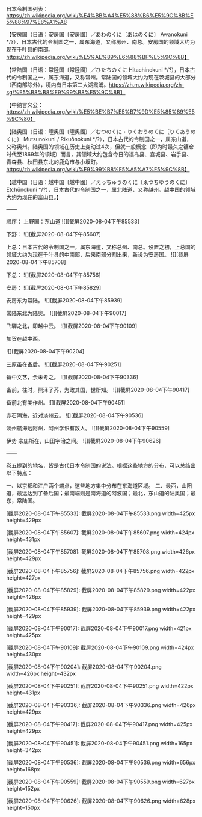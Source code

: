 日本令制国列表：https://zh.wikipedia.org/wiki/%E4%BB%A4%E5%88%B6%E5%9C%8B%E5%88%97%E8%A1%A8


【安房国（日语：安房国〔安房國〕／あわのくに〔あはのくに〕 Awanokuni */?），日本古代的令制国之一，属东海道，又称房州、南总。安房国的领域大约为现在千叶县的南部。https://zh.wikipedia.org/wiki/%E5%AE%89%E6%88%BF%E5%9C%8B】

【常陆国（日语：常陸国〔常陸國〕／ひたちのくに Hitachinokuni */?），日本古代的令制国之一，属东海道，又称常州。常陆国的领域大约为现在茨城县的大部分（西南部除外），境内有日本第二大湖霞浦。https://zh.m.wikipedia.org/zh-sg/%E5%B8%B8%E9%99%B8%E5%9C%8B】

【中纳言义公：https://zh.wikipedia.org/wiki/%E5%BE%B7%E5%B7%9D%E5%85%89%E5%9C%80】

【陆奥国（日语：陸奥国〔陸奧國〕／むつのくに・りくおうのくに〔りくあうのくに〕 Mutsunokuni / Rikuōnokuni */?），日本古代的令制国之一，属东山道，又称奥州。陆奥国的领域在历史上变动过4次，但就一般概念（即为时最久之镰仓时代至1869年的领域）而言，其领域大约包含今日的福岛县、宫城县、岩手县、青森县、秋田县东北的鹿角市与小坂町。https://zh.wikipedia.org/wiki/%E9%99%B8%E5%A5%A7%E5%9C%8B】

【越中国（日语：越中国〔越中國〕／えっちゅうのくに〔ゑつちゆうのくに〕 Etchūnokuni */?），日本古代的令制国之一，属北陆道，又称越州。越中国的领域大约为现在的富山县。】


——

顺序：
上野国：东山道
![][截屏2020-08-04下午85533]

下野：
![][截屏2020-08-04下午85607]

上总：日本古代的令制国之一，属东海道，又称总州、南总。设置之初，上总国的领域大约为现在千叶县的中南部，后来南部分割出来，新设为安房国。
![][截屏2020-08-04下午85708]

下总：
![][截屏2020-08-04下午85756]

安房：
![][截屏2020-08-04下午85829]

安房东为常陆。
![][截屏2020-08-04下午85939]

常陆东北为陆奥。
![][截屏2020-08-04下午90017]

飞驒之北，即越中云。
![][截屏2020-08-04下午90109]

加贺在越中西。

![][截屏2020-08-04下午90204]

三原虽在备后。
![][截屏2020-08-04下午90251]

备中文艺，余未考之。
![][截屏2020-08-04下午90336]

备前，往时，熊泽了芥，为政其国，世所知。
![][截屏2020-08-04下午90417]

备前北有美作州。![][截屏2020-08-04下午90451]

赤石隔海，近对淡州云。
![][截屏2020-08-04下午90536]

淡州航海远阿州，阿州学识有数人。
![][截屏2020-08-04下午90559]

伊势
宗庙所在，山田宇治之间。
![][截屏2020-08-04下午90626]

——

卷五提到的地名，皆是古代日本令制国的说法。根据这些地方的分布，可以总结出以下特点：

一、以京都和江户两个端点，这些地方集中分布在东海道区域。
二、最西，山阳道，最远达到了备后国；最南端则是南海道的阿波国；最北，东山道的陆奥国；最东，常陆国。

[截屏2020-08-04下午85533]: 截屏2020-08-04下午85533.png width=425px height=429px

[截屏2020-08-04下午85607]: 截屏2020-08-04下午85607.png width=424px height=431px

[截屏2020-08-04下午85708]: 截屏2020-08-04下午85708.png width=426px height=429px

[截屏2020-08-04下午85756]: 截屏2020-08-04下午85756.png width=422px height=427px

[截屏2020-08-04下午85829]: 截屏2020-08-04下午85829.png width=422px height=426px

[截屏2020-08-04下午85939]: 截屏2020-08-04下午85939.png width=422px height=429px

[截屏2020-08-04下午90017]: 截屏2020-08-04下午90017.png width=421px height=425px

[截屏2020-08-04下午90109]: 截屏2020-08-04下午90109.png width=424px height=430px

[截屏2020-08-04下午90204]: 截屏2020-08-04下午90204.png width=426px height=432px

[截屏2020-08-04下午90251]: 截屏2020-08-04下午90251.png width=422px height=431px

[截屏2020-08-04下午90336]: 截屏2020-08-04下午90336.png width=426px height=429px

[截屏2020-08-04下午90417]: 截屏2020-08-04下午90417.png width=425px height=429px

[截屏2020-08-04下午90451]: 截屏2020-08-04下午90451.png width=165px height=342px

[截屏2020-08-04下午90536]: 截屏2020-08-04下午90536.png width=656px height=168px

[截屏2020-08-04下午90559]: 截屏2020-08-04下午90559.png width=627px height=152px

[截屏2020-08-04下午90626]: 截屏2020-08-04下午90626.png width=628px height=150px